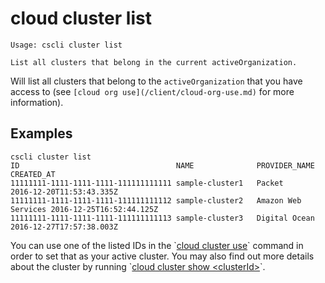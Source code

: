 # cloud cluster list

```
Usage: cscli cluster list

List all clusters that belong in the current activeOrganization.
```

Will list all clusters that belong to the `activeOrganization` that you have access to \(see `[cloud org use](/client/cloud-org-use.md)` for more information\).

## Examples

```
cscli cluster list
ID                                   NAME              PROVIDER_NAME       CREATED_AT
11111111-1111-1111-1111-111111111111 sample-cluster1   Packet              2016-12-20T11:53:43.335Z
11111111-1111-1111-1111-111111111112 sample-cluster2   Amazon Web Services 2016-12-25T16:52:44.125Z
11111111-1111-1111-1111-111111111113 sample-cluster3   Digital Ocean       2016-12-27T17:57:38.003Z
```

You can use one of the listed IDs in the \`[cloud cluster use](/client/cloud-cluster-use.md)\` command in order to set that as your active cluster. You may also find out more details about the cluster by running \`[cloud cluster show &lt;clusterId&gt;](/client/cloud-cluster-show.md)\`.

## 



